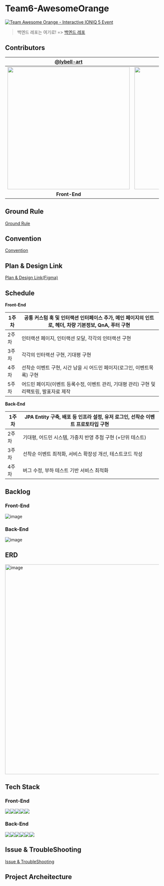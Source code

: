 # Team6-AwesomeOrange

[![Team Awesome Orange - Interactive IONIQ 5 Event]("https://github.com/softeerbootcamp4th/Team6-AwesomeOrange-FE/packages/mainPage/public/images/thumbnail.png)](https://softeer-awesome-orange.vercel.app/)

> 백엔드 레포는 여기로! => [백엔드 레포](https://github.com/softeerbootcamp4th/Team6-AwesomeOrange-BE)

## Contributors
|       [@lybell-art](https://github.com/lybell-art)        |        [@darkdulgi](https://github.com/darkdulgi)         |        [@blaxsior](https://github.com/blaxsior)         |             [@win-luck](https://github.com/win-luck)              |
|:---------------------------------------------------------:|:-------------------------------------------------------:|:-------------------------------------------------------:|:-----------------------------------------------------------------:|
| <img width="400" src="https://github.com/lybell-art.png"> | <img width="400" src="https://github.com/darkdulgi.png"> | <img width="400" src="https://github.com/blaxsior.png"> |                     <img width="400" src="https://github.com/win-luck.png">                      |
|                       **Front-End**                       |                      **Front-End**                      |                      **Back-End**                       |                           **Back-End**                            |


## Ground Rule
[Ground Rule](https://github.com/softeerbootcamp4th/Team6-AwesomeOrange-BE/wiki/%5BGround-Rule%5D)

## Convention
[Convention](https://github.com/softeerbootcamp4th/Team6-AwesomeOrange-BE/wiki/%08%5BTeam-Convention%5D)

## Plan & Design Link
[Plan & Design Link(Figma)](https://www.figma.com/design/XieJv765qFmU9dFuQAG7tQ/%EC%96%B4%EC%8D%B8%EC%98%A4%EB%A0%8C%EC%A7%80_Hand-off_%EC%B5%9C%EC%A2%85(07%2F24)?node-id=33-1157)

## Schedule
**Front-End**

| 1주차 | 공통 커스텀 훅 및 인터랙션 인터페이스 추가, 메인 페이지의 인트로, 헤더, 차량 기본정보, QnA, 푸터 구현 |
| --- | --- |
| 2주차 | 인터랙션 페이지, 인터랙션 모달, 각각의 인터랙션 구현 |
| 3주차 | 각각의 인터랙션 구현, 기대평 구현 |
| 4주차 | 선착순 이벤트 구현, 시간 남을 시 어드민 페이지(로그인, 이벤트목록) 구현 |
| 5주차 | 어드민 페이지(이벤트 등록수정, 이벤트 관리, 기대평 관리) 구현 및 리팩토링, 발표자료 제작 |

**Back-End**

| 1주차 | JPA Entity 구축, 배포 등 인프라 설정, 유저 로그인, 선착순 이벤트 프로토타입 구현 |
| --- | --- |
| 2주차 | 기대평, 어드민 시스템, 가중치 반영 추첨 구현 (+단위 테스트) |
| 3주차 | 선착순 이벤트 최적화, 서비스 확장성 개선, 테스트코드 작성 |
| 4주차 | 버그 수정, 부하 테스트 기반 서비스 최적화 |

## Backlog
### Front-End
![image](https://github.com/user-attachments/assets/3fec291d-4aed-4f04-895b-7b2686aecc59)

### Back-End
![image](https://github.com/user-attachments/assets/d7444775-cbad-48a2-a278-fd73368a1b6e)

## ERD
<img width="686" alt="image" src="https://github.com/user-attachments/assets/eece7379-ad7b-4b29-b0bb-ae4bc20a7104">

## Tech Stack

### Front-End
<img src="https://img.shields.io/badge/JavaScript-F7DF1E?style=for-the-badge&logo=JavaScript&logoColor=black"><img src="https://img.shields.io/badge/React-61DAFB?style=for-the-badge&logo=React&logoColor=black"><img src="https://img.shields.io/badge/TailwindCSS-06B6D4?style=for-the-badge&logo=Tailwind CSS&logoColor=white"><img src="https://img.shields.io/badge/Vite-646CFF?style=for-the-badge&logo=Vite&logoColor=purple"><img src="https://img.shields.io/badge/Zustand-DDA0DD?style=for-the-badge&logo=Zustand&logoColor=purple">

### Back-End
<img src="https://img.shields.io/badge/Spring Boot-6DB33F?style=for-the-badge&logo=Spring Boot&logoColor=black"><img src="https://img.shields.io/badge/MySQL-4479A1?style=for-the-badge&logo=MySQL&logoColor=black"><img src="https://img.shields.io/badge/Redis-FF4438?style=for-the-badge&logo=Redis&logoColor=black"><img src="https://img.shields.io/badge/Docker-2496ED?style=for-the-badge&logo=Docker&logoColor=black"><img src="https://img.shields.io/badge/Grafana-F46800?style=for-the-badge&logo=Grafana&logoColor=black"><img src="https://img.shields.io/badge/Apache JMeter-D22128?style=for-the-badge&logo=Apache JMeter&logoColor=black">

## Issue & TroubleShooting
[Issue & TroubleShooting](https://github.com/softeerbootcamp4th/Team6-AwesomeOrange-BE/wiki/%5BIssue-&-TroubleShooting%5D)

## Project Archeitecture
